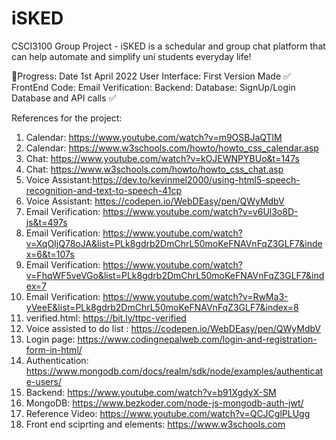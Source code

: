 # iSKED
CSCI3100 Group Project - iSKED is a schedular and group chat platform that can help automate and simplify uni students everyday life!

🚀Progress: Date 1st April 2022
    User Interface: First Version Made ✅
    FrontEnd Code: 
    Email Verification:
    Backend:
    Database: SignUp/Login Database and API calls ✅
    
  References for the project:
  1. Calendar: https://www.youtube.com/watch?v=m9OSBJaQTlM
  2. Calendar: https://www.w3schools.com/howto/howto_css_calendar.asp
  3. Chat: https://www.youtube.com/watch?v=kOJEWNPYBUo&t=147s
  4. Chat: https://www.w3schools.com/howto/howto_css_chat.asp
  5. Voice Assistant:https://dev.to/kevinmel2000/using-html5-speech-recognition-and-text-to-speech-41cp
  6. Voice Assistant: https://codepen.io/WebDEasy/pen/QWyMdbV
  7. Email Verification: https://www.youtube.com/watch?v=v6Ul3o8D-js&t=497s
  8. Email Verification: https://www.youtube.com/watch?v=XqOIjQ78oJA&list=PLk8gdrb2DmChrL50moKeFNAVnFqZ3GLF7&index=6&t=107s
  9. Email Verification: https://www.youtube.com/watch?v=FhqWF5veVGo&list=PLk8gdrb2DmChrL50moKeFNAVnFqZ3GLF7&index=7
  10. Email Verification: https://www.youtube.com/watch?v=RwMa3-yVeeE&list=PLk8gdrb2DmChrL50moKeFNAVnFqZ3GLF7&index=8
  11. verified.html: https://bit.ly/ttpc-verified
  12. Voice assisted to do list : https://codepen.io/WebDEasy/pen/QWyMdbV
  13. Login page: https://www.codingnepalweb.com/login-and-registration-form-in-html/
  14. Authentication: https://www.mongodb.com/docs/realm/sdk/node/examples/authenticate-users/
  15. Backend: https://www.youtube.com/watch?v=b91XgdyX-SM
  16. MongoDB: https://www.bezkoder.com/node-js-mongodb-auth-jwt/
  17. Reference Video: https://www.youtube.com/watch?v=QCJCglPLUgg
  18. Front end sciprting and elements: https://www.w3schools.com
